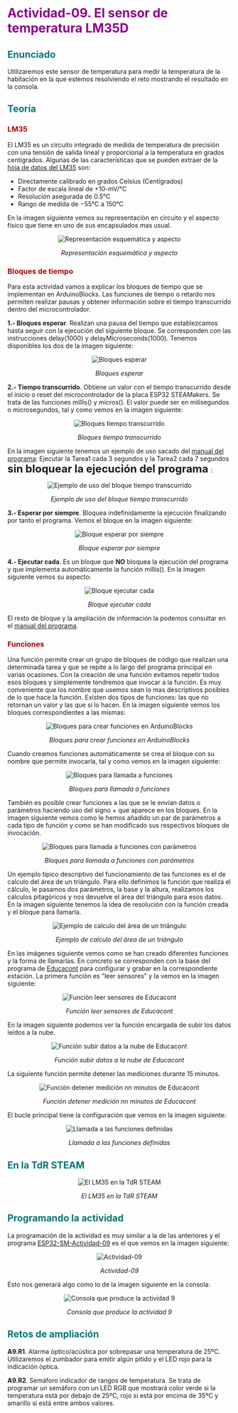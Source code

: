# <FONT COLOR=#8B008B>Actividad-09. El sensor de temperatura LM35D</font>

## <FONT COLOR=#007575>Enunciado</font>
Utilizaremos este sensor de temperatura para medir la temperatura de la habitación en la que estemos resolviendo el reto mostrando el resultado en la consola.

## <FONT COLOR=#007575>Teoría</font>

### <FONT COLOR=#AA0000>LM35</font>
El LM35 es un circuito integrado de medida de temperatura de precisión con una tensión de salida lineal y proporcional a la temperatura en grados centígrados. Algunas de las características que se pueden extraer de la [hoja de datos del LM35](Datasheet/lm35.pdf) son:

* Directamente calibrado en grados Celsius (Centígrados)
* Factor de escala lineal de +10-mV/°C
* Resolución asegurada de 0.5°C
* Rango de medida de −55°C a 150°C

En la imagen siguiente vemos su representación en circuito y el aspecto físico que tiene en uno de sus encapsulados mas usual.

<center>

![Representación esquemática y aspecto](../img/img/Actividad-09/represeta-aspecto.png)

*Representación esquemática y aspecto*

</center>

### <FONT COLOR=#AA0000>Bloques de tiempo</font>
Para esta actividad vamos a explicar los bloques de tiempo que se implementan en ArduinoBlocks. Las funciones de tiempo o retardo nos permiten realizar pausas y obtener información sobre el tiempo transcurrido dentro del microcontrolador.

**1.- Bloques esperar**. Realizan una pausa del tiempo que establezcamos hasta seguir con la ejecución del siguiente bloque. Se corresponden con las instrucciones delay(1000) y delayMicroseconds(1000). Tenemos disponibles los dos de la imagen siguiente:

<center>

![Bloques esperar](../img/img/Actividad-09/Bloques-esperar.png)

*Bloques esperar*

</center>

**2.- Tiempo transcurrido**. Obtiene un valor con el tiempo transcurrido desde el inicio o reset del microcontrolador de la placa ESP32 STEAMakers. Se trata de las funciones millis() y micros(). El valor puede ser en milisegundos o microsegundos, tal y como vemos en la imagen siguiente:

<center>

![Bloques tiempo transcurrido](../img/img/Actividad-09/B-tiempo-transcurrido.png)

*Bloques tiempo transcurrido*

</center>

En la imagen siguiente tenemos un ejemplo de uso sacado del [manual del programa](https://docs.google.com/document/u/1/d/e/2PACX-1vQSrOKHpbLQHVbGFdAvp7DcndoftoHDI20nvwGMaxu_7bGc1bUCmi4U6DZrJWRSudc2iXBg43QMuzCT/pub): Ejecutar la Tarea1 cada 3 segundos y la Tarea2 cada 7 segundos **<font size="5"> sin bloquear la ejecución del programa </font>**:

<center>

![Ejemplo de uso del bloque tiempo transcurrido](../img/img/Actividad-09/ejemplo-tiempo-transcurrido.png)

*Ejemplo de uso del bloque tiempo transcurrido*

</center>

**3.- Esperar por siempre**. Bloquea indefinidamente la ejecución finalizando por tanto el programa. Vemos el bloque en la imagen siguiente:

<center>

![Bloque esperar por siempre](../img/img/Actividad-09/esperar-siempre.png)

*Bloque esperar por siempre*

</center>

**4.- Ejecutar cada**. Es un bloque que **NO** bloquea la ejecución del programa y que implementa automáticamente la función millis(). En la imagen siguiente vemos su aspecto:

<center>

![Bloque ejecutar cada](../img/img/Actividad-09/B-ejecutar-cada.png)

*Bloque ejecutar cada*

</center>

El resto de bloque y la ampliación de información la podemos consultar en el [manual del programa](https://docs.google.com/document/u/1/d/e/2PACX-1vQSrOKHpbLQHVbGFdAvp7DcndoftoHDI20nvwGMaxu_7bGc1bUCmi4U6DZrJWRSudc2iXBg43QMuzCT/pub).

### <FONT COLOR=#AA0000>Funciones</font>
Una función permite crear un grupo de bloques de código que realizan una determinada tarea y que se repite a lo largo del programa principal en varias ocasiones. Con la creación de una función evitamos repetir todos esos bloques y simplemente tendremos que invocar a la función. Es muy conveniente que los nombre que usemos sean lo mas descriptivos posibles de lo que hace la función. Existen dos tipos de funciones: las que no retornan un valor y las que si lo hacen. En la imagen siguiente vemos los bloques correspondientes a las mismas:

<center>

![Bloques para crear funciones en ArduinoBlocks](../img/img/Actividad-09/B-funciones.png)

*Bloques para crear funciones en ArduinoBlocks*

</center>

Cuando creamos funciones automáticamente se crea el bloque con su nombre que permite invocarla, tal y como vemos en la imagen siguiente:

<center>

![Bloques para llamada a funciones](../img/img/Actividad-09/llamadas-funciones.png)

*Bloques para llamada a funciones*

</center>

También es posible crear funciones a las que se le envían datos o parámetros haciendo uso del signo + que aparece en los bloques. En la imagen siguiente vemos como le hemos añadido un par de parámetros a cada tipo de función y como se han modificado sus respectivos bloques de invocación.

<center>

![Bloques para llamada a funciones con parámetros](../img/img/Actividad-09/llamadas-funciones-param.png)

*Bloques para llamada a funciones con parámetros*
</center>

Un ejemplo típico descriptivo del funcionamiento de las funciones es el de calculo del área de un triángulo. Para ello definimos la función que realiza el cálculo, le pasamos dos parámetros, la base y la altura, realizamos los cálculos pitagóricos y nos devuelve el área del triángulo para esos datos. En la imagen siguiente tenemos la idea de resolución con la función creada y el bloque para llamarla.

<center>

![Ejemplo de calculo del área de un triángulo](../img/img/Actividad-09/ejemplo-area-triangulo.png)

*Ejemplo de calculo del área de un triángulo*

</center>

En las imágenes siguiente vemos como se han creado diferentes funciones y la forma de llamarlas. En concreto se corresponden con la base del programa de [Educacont](http://educacont.org/) para configurar y grabar en la correspondiente estación. La primera función es "leer sensores" y la vemos en la imagen siguiente:

<center>

![Función leer sensores de Educacont](../img/img/Actividad-09/leer-sensores.png)

*Función leer sensores de Educacont*

</center>

En la imagen siguiente podemos ver la función encargada de subir los datos leídos a la nube.

<center>

![Función subir datos a la nube de Educacont](../img/img/Actividad-09/subir-datos-nube.png)

*Función subir datos a la nube de Educacont*

</center>

La siguiente función permite detener las mediciones durante 15 minutos.

<center>

![Función detener medición nn minutos de Educacont](../img/img/Actividad-09/funcion-esperar.png)

*Función detener medición nn minutos de Educacont*

</center>

El bucle principal tiene la configuración que vemos en la imagen siguiente:

<center>

![Llamada a las funciones definidas](../img/img/Actividad-09/bucle-leer-sensores.png)

*Llamada a las funciones definidas*

</center>

## <FONT COLOR=#007575>En la TdR STEAM</font>

<center>

![El LM35 en la TdR STEAM](../img/img/Actividad-09/LM35enTdR.png)

*El LM35 en la TdR STEAM*

</center>

## <FONT COLOR=#007575>Programando la actividad</font>
La programación de la actividad es muy similar a la de las anteriores y el programa [ESP32-SM-Actividad-09](./programas/ESP32-SM-Actividad-09.abp) es el que vemos en la imagen siguiente:

<center>

![Actividad-09](../img/img/Actividad-09/A09.png)

*Actividad-09*

</center>

Esto nos generará algo como lo de la imagen siguiente en la consola:

<center>

![Consola que produce la actividad 9](../img/img/Actividad-09/A09-consola.png)

*Consola que produce la actividad 9*

</center>

## <FONT COLOR=#007575>Retos de ampliación</font>

**A9.R1**. Alarma óptico/acústica por sobrepasar una temperatura de 25ºC. Utilizaremos el zumbador para emitir algún pitido y el LED rojo para la indicación óptica.

**A9.R2**. Semáforo indicador de rangos de temperatura. Se trata de programar un semáforo con un LED RGB que mostrará color verde si la temperatura está por debajo de 25ºC, rojo si está por encima de 35ºC y amarillo si está entre ambos valores.
